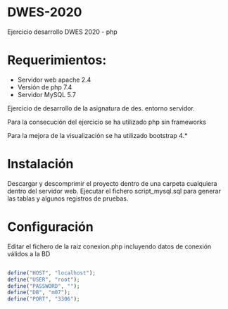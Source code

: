 # DWES-2020
Ejercicio desarrollo DWES 2020  - php

# Requerimientos:
 - Servidor web apache 2.4
 - Versión de php 7.4
 - Servidor MySQL 5.7

Ejercicio de desarrollo de la asignatura de des. entorno servidor.

Para la consecución del ejercicio se ha utilizado php sin frameworks

Para la mejora de la visualización se ha utilizado bootstrap 4.*

# Instalación

Descargar y descomprimir el proyecto dentro de una carpeta cualquiera dentro del servidor web.
Ejecutar el fichero script_mysql.sql para generar las tablas y algunos registros de pruebas.

# Configuración

Editar el fichero de la raiz conexion.php incluyendo datos de conexión válidos a la BD

```php

define("HOST", "localhost");
define("USER", "root");
define("PASSWORD", "");
define("DB", "m07");
define("PORT", "3306");

```
